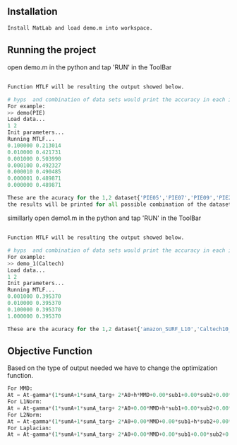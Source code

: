 ## Installation
```bash
Install MatLab and load demo.m into workspace.
```
## Running the project
open demo.m in the python and tap 'RUN' in the ToolBar
## 
```python
Function MTLF will be resulting the output showed below.

# hyps  and combination of data sets would print the accuracy in each iteration
For example:
>> demo(PIE)
Load data...
1 2
Init parameters...
Running MTLF...
0.100000 0.213014
0.010000 0.421731
0.001000 0.503990
0.000100 0.492327
0.000010 0.490485
0.000001 0.489871
0.000000 0.489871

These are the acuracy for the 1,2 dataset{'PIE05','PIE07','PIE09','PIE27','PIE29'}.ie, "PIE05,PIE07" for each combination of the data set and hyps mentioned and 
the results will be printed for all possible combination of the datasets with the hyps mentioned.


```

simillarly open demo1.m in the python and tap 'RUN' in the ToolBar
## 
```python
Function MTLF will be resulting the output showed below.

# hyps  and combination of data sets would print the accuracy in each iteration
For example:
>> demo_1(Caltech)
Load data...
1 2
Init parameters...
Running MTLF...
0.001000 0.395370
0.010000 0.395370
0.100000 0.395370
1.000000 0.395370

These are the acuracy for the 1,2 dataset{'amazon_SURF_L10','Caltech10_SURF_L10','dslr_SURF_L10','webcam_SURF_L10'}.ie, "amazon_SURF_L10','Caltech10_SURF_L10" for each combination of the data set and hyps mentioned 

```

## Objective Function
Based on the type of output needed we have to change the optimization function.
```python
For MMD:
At = At-gamma*(1*sumA+1*sumA_targ+ 2*A0+h*MMD+0.00*sub1+0.00*sub2+0.00*XL);
For L1Norm:
At = At-gamma*(1*sumA+1*sumA_targ+ 2*A0+0.00*MMD+h*sub1+0.00*sub2+0.00*XL);
For L2Norm:
At = At-gamma*(1*sumA+1*sumA_targ+ 2*A0+0.00*MMD+0.00*sub1+h*sub2+0.00*XL);
For Laplacian:
At = At-gamma*(1*sumA+1*sumA_targ+ 2*A0+0.00*MMD+0.00*sub1+0.00*sub2+0.h*XL);

```




